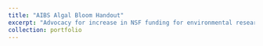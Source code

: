 ```yaml
---
title: "AIBS Algal Bloom Handout"
excerpt: "Advocacy for increase in NSF funding for environmental research and conservation"
collection: portfolio
---
```


<object data="/files/AIBS_handout.pdf" width="1000" height="1000" type='application/pdf'></object>
